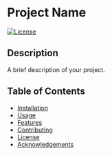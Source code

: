 # Project Name

[![License](https://img.shields.io/badge/License-MIT-blue.svg)](LICENSE.md)


## Description

A brief description of your project.

## Table of Contents

- [Installation](#installation)
- [Usage](#usage)
- [Features](#features)
- [Contributing](#contributing)
- [License](#license)
- [Acknowledgements](#acknowledgements)

